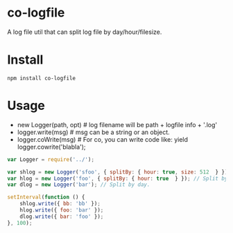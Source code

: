 co-logfile
==========
  A log file util that can split log file by day/hour/filesize.
  
# Install
```
npm install co-logfile
```

# Usage
  - new Logger(path, opt) # log filename will be path + logfile info + '.log'
  - logger.write(msg) # msg can be a string or an object.
  - logger.coWrite(msg) # For co, you can write code like: yield logger.cowrite('blabla');

```js
var Logger = require('../');

var shlog = new Logger('sfoo', { splitBy: { hour: true, size: 512  } }); // Split by hour & filesize 512
var hlog = new Logger('foo', { splitBy: { hour: true  } }); // Split by hour
var dlog = new Logger('bar'); // Split by day.

setInterval(function () {
    shlog.write({ bb: 'bb' });
    hlog.write({ foo: 'bar' });
    dlog.write({ bar: 'foo' });
}, 100);
```
